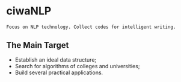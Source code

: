 # ciwaNLP

```
Focus on NLP technology. Collect codes for intelligent writing.
```

The Main Target
----
- Establish an ideal data structure;
- Search for algorithms of colleges and universities;
- Build several practical applications.

